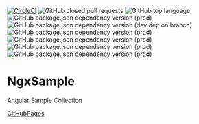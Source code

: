 [![CircleCI](https://circleci.com/gh/swfz/ngx-sample/tree/master.svg?style=svg)](https://circleci.com/gh/swfz/ngx-sample/tree/master)
![GitHub closed pull requests](https://img.shields.io/github/issues-pr-closed/swfz/ngx-sample.svg?color=blue&style=popout)
![GitHub top language](https://img.shields.io/github/languages/top/swfz/ngx-sample.svg?style=popout)
![GitHub package.json dependency version (prod)](https://img.shields.io/github/package-json/dependency-version/swfz/ngx-sample/@angular/core.svg?color=cc3399&style=popout)
![GitHub package.json dependency version (dev dep on branch)](https://img.shields.io/github/package-json/dependency-version/swfz/ngx-sample/dev/@angular/cli/master.svg?color=cc3399&style=popout)
![GitHub package.json dependency version (prod)](https://img.shields.io/github/package-json/dependency-version/swfz/ngx-sample/cypress/master.svg?color=cc3399&style=popout)
![GitHub package.json dependency version (prod)](https://img.shields.io/github/package-json/dependency-version/swfz/ngx-sample/ag-grid-community/master.svg?color=cc3399&style=popout)
![GitHub package.json dependency version (prod)](https://img.shields.io/github/package-json/dependency-version/swfz/ngx-sample/ngx-bootstrap/master.svg?color=cc3399&style=popout)
![GitHub package.json dependency version (prod)](https://img.shields.io/github/package-json/dependency-version/swfz/ngx-sample/primeng/master.svg?color=cc3399&style=popout)

# NgxSample

Angular Sample Collection

[GitHubPages](https://swfz.github.io/ngx-sample/)

